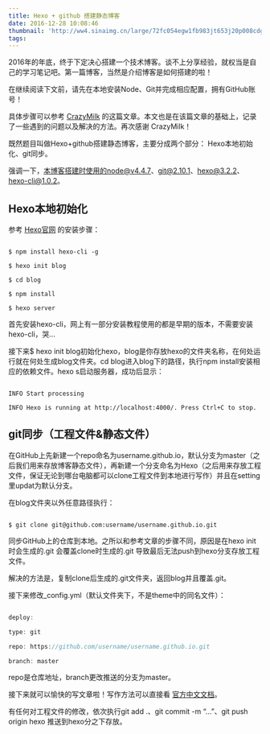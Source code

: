 ```yaml
---
title: Hexo + github 搭建静态博客
date: 2016-12-28 10:08:46
thumbnail: 'http://ww4.sinaimg.cn/large/72fc054egw1fb983jt653j20p008cdgp.jpg'
tags:
---
```

2016年的年底，终于下定决心搭建一个技术博客。谈不上分享经验，就权当是自己的学习笔记吧。第一篇博客，当然是介绍博客是如何搭建的啦！

在继续阅读下文前，请先在本地安装Node、Git并完成相应配置，拥有GitHub账号！

具体步骤可以参考 [CrazyMilk](http://t.cn/R49kCIS) 的这篇文章。本文也是在该篇文章的基础上，记录了一些遇到的问题以及解决的方法。再次感谢 CrazyMilk！

既然题目叫做Hexo+github搭建静态博客，主要分成两个部分： Hexo本地初始化、git同步。

强调一下，本博客搭建时使用的node@v4.4.7、git@2.10.1、hexo@3.2.2、hexo-cli@1.0.2。

## Hexo本地初始化

参考 [Hexo官网](https://hexo.io/zh-cn/) 的安装步骤：

```

$ npm install hexo-cli -g

$ hexo init blog

$ cd blog

$ npm install

$ hexo server

```

首先安装hexo-cli，网上有一部分安装教程使用的都是早期的版本，不需要安装hexo-cli，哭...

接下来$ hexo init blog初始化hexo，blog是你存放hexo的文件夹名称，在何处运行就在何处生成blog文件夹。cd blog进入blog下的路径，执行npm install安装相应的依赖文件。hexo s启动服务器，成功后显示：

```

INFO Start processing

INFO Hexo is running at http://localhost:4000/. Press Ctrl+C to stop.

```

## git同步（工程文件&静态文件）

在GitHub上先新建一个repo命名为username.github.io，默认分支为master（之后我们用来存放博客静态文件），再新建一个分支命名为Hexo（之后用来存放工程文件，保证无论到哪台电脑都可以clone工程文件到本地进行写作）并且在setting里updat为默认分支。

在blog文件夹以外任意路径执行：

```

$ git clone git@github.com:username/username.github.io.git

```

同步GitHub上的仓库到本地。之所以和参考文章的步骤不同，原因是在hexo init时会生成的.git 会覆盖clone时生成的.git 导致最后无法push到hexo分支存放工程文件。

解决的方法是，复制clone后生成的.git文件夹，返回blog并且覆盖.git。

接下来修改_config.yml（默认文件夹下，不是theme中的同名文件）：

```javascript

deploy:

type: git

repo: https://github.com/username/username.github.io.git

branch: master

```

repo是仓库地址，branch更改推送的分支为master。

接下来就可以愉快的写文章啦！写作方法可以直接看 [官方中文文档](https://hexo.io/zh-cn/docs/writing.html)。

有任何对工程文件的修改，依次执行git add .、git commit -m “…”、git push origin hexo 推送到hexo分之下存放。